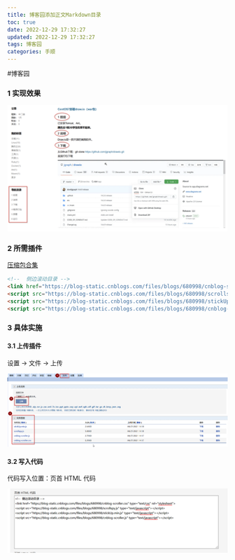 ```yaml
---
title: 博客园添加正文Markdown目录
toc: true
date: 2022-12-29 17:32:27
updated: 2022-12-29 17:32:27
tags: 博客园
categories: 手顺
---
```


#博客园

### 1 实现效果

![](images/博客园添加正文Markdown目录/image-20221229200148724.png)

### 2 所需插件

[压缩包合集](/download/博客园添加正文Markdown目录/资源.zip)

```HTML
<!--  侧边滚动目录 -->
<link href="https://blog-static.cnblogs.com/files/blogs/680998/cnblog-scroller.css" type="text/css" rel="stylesheet">
<script src="https://blog-static.cnblogs.com/files/blogs/680998/scrollspy.js" type="text/javascript"></script>
<script src="https://blog-static.cnblogs.com/files/blogs/680998/stickUp.min.js" type="text/javascript"></script>
<script src="https://blog-static.cnblogs.com/files/blogs/680998/cnblog-scroller.js" type="text/javascript"></script>
```

### 3 具体实施

#### 3.1 上传插件

设置 -> 文件 -> 上传

![](images/博客园添加正文Markdown目录/Pasted%20image%2020221229200227.png)

#### 3.2 写入代码

代码写入位置：页首 HTML 代码

![]( images/博客园添加正文Markdown目录/Pasted%20image%2020221229200236.png)